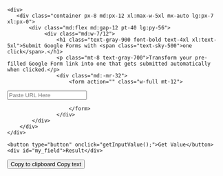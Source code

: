 <html>
  <head>
    <title>One Click Google Form Submission</title>
    <script src="https://cdn.tailwindcss.com"></script>
    <style>
.tooltip {
  position: relative;
  display: inline-block;
}

.tooltip .tooltiptext {
  visibility: hidden;
  width: 140px;
  background-color: #555;
  color: #fff;
  text-align: center;
  border-radius: 6px;
  padding: 5px;
  position: absolute;
  z-index: 1;
  bottom: 150%;
  left: 50%;
  margin-left: -75px;
  opacity: 0;
  transition: opacity 0.3s;
}

.tooltip .tooltiptext::after {
  content: "";
  position: absolute;
  top: 100%;
  left: 50%;
  margin-left: -5px;
  border-width: 5px;
  border-style: solid;
  border-color: #555 transparent transparent transparent;
}

.tooltip:hover .tooltiptext {
  visibility: visible;
  opacity: 1;
}
    </style>
  </head>

  <body>

<div class="relative w-full">

    <div>
       <div class="container px-8 md:px-12 xl:max-w-5xl mx-auto lg:px-7 xl:px-0">
           <div class="md:flex md:gap-12 pt-40 lg:py-56">
                <div class="md:w-7/12">
                    <h1 class="text-gray-900 font-bold text-4xl xl:text-5xl">Submit Google Forms with <span class="text-sky-500">one click</span>.</h1>
                    <p class="mt-8 text-gray-700">Transform your pre-filled Google Form link into one that gets submitted automatically when clicked.</p>
                    <div class="md:-mr-32">
                        <form action="" class="w-full mt-12">
                            
<div class=" relative ">
    <input type="text" placeholder="Paste URL Here" id="inputId" class=" rounded-lg border-transparent flex-1 appearance-none border border-gray-300 w-full py-2 px-4 bg-white text-gray-700 placeholder-gray-400 shadow-sm text-base focus:outline-none focus:ring-2 focus:ring-purple-600 focus:border-transparent" placeholder="Your email"/>
    </div>


                        </form>
                    </div>
            </div>
        </div> 
    </div>
</div>
                                
    <button type="button" onclick="getInputValue();">Get Value</button>
    <div id="my_field">Result</div>
<div class="tooltip">
<button onclick="myFunction()" onmouseout="outFunc()">
  <span class="tooltiptext" id="myTooltip">Copy to clipboard</span>
  Copy text
  </button>
</div>
    <script>
      function getInputValue() {
        // Selecting the input element and get its value 
        var inputVal = document.getElementById("inputId").value;

        inputVal = inputVal.replace("viewform?", "formResponse?");

        // Displaying the value
        document.getElementById("my_field").innerText = inputVal;
      }
    </script>
    <script>
function myFunction() {
                    var range = document.createRange();
                    range.selectNode(document.getElementById("my_field"));
                    window.getSelection().removeAllRanges(); // clear current selection
                    window.getSelection().addRange(range); // to select text
                    document.execCommand("copy");
                    window.getSelection().removeAllRanges();// to deselect


  
  var tooltip = document.getElementById("myTooltip");
  tooltip.innerHTML = "Copied!";
}

function outFunc() {
  var tooltip = document.getElementById("myTooltip");
  tooltip.innerHTML = "Copy to clipboard";
}
</script>
  </body>
</html>
